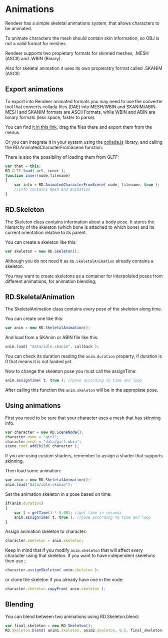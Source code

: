 # Animations

Rendeer has a simple skeletal animations system, that allows characters to be animated.

To animate characters the mesh should contain skin information, so OBJ is not a valid format for meshes.

Rendeer supports two propietary formats for skinned meshes, .MESH (ASCII) and .WBIN (Binary).

Also for skeletal animation it uses its own propieratry format called .SKANIM (ASCII)

## Export animations

To export into Rendeer animated formats you may need to use the converter tool that converts collada files (DAE) into MESH/WBIN and SKANIM/ABIN.
MESH and SKANIM formats are ASCII Formats, while WBIN and ABIN are binary formats (less space, faster to parse).

You can find [it in this link](https://tamats.com/projects/character_creator/), drag the files there and export them from the menus.

Or you can integrate it in your system using the [collada.js](https://github.com/jagenjo/collada.js) library, and calling the RD.AnimatedCharacterFromScene function.

There is also the possibility of loading them from GLTF:
```js
var that = this;
RD.GLTF.load( url, inner );
function inner(node,filename)
{
	var info = RD.AnimatedCharacterFromScene( node, filename, true );
	//info contains mesh and animation
}
```

## RD.Skeleton

The Skeleton class contains information about a body pose.
It stores the hierarchy of the skeleton (which bone is attached to which bone) and its current orientation relative to its parent.

You can create a skeleton like this:

```js
var skeleton = new RD.Skeleton();
``` 

Although you do not need it as ```RD.SkeletalAnimation``` already contains a skeleton.

You may want to create skeletons as a container for interpolated poses from different animations, for animation blending;

## RD.SkeletalAnimation

The SkeletalAnimation class contains every pose of the skeleton along time.

You can create one like this:

```js
var anim = new RD.SkeletalAnimation();
``` 

And load from a SKAnim or ABIN file like this:
```js
anim.load( "data/idle.skanim", callback );
``` 

You can check its duration reading the ```anim.duration``` property, if duration is 0 that means it is not loaded yet.

Now to change the skeleton pose you must call the assignTime:

```js
anim.assignTime( t, true ); //pose according to time and loop
``` 

After calling this function the ```anim.skeleton``` will be in the appropiate pose.

## Using animations

First  you need to be sure that your character uses a mesh that has skinning info.

```js
var character = new RD.SceneNode();
character.name = "girl";
character.mesh = "data/girl.wbin";
scene.root.addChild( character );
```

If you are using custom shaders, remember to assign a shader that supports skinning.

Then load some animation:
```js
var anim = new RD.SkeletalAnimation();
anim.load("data/idle.skanim");
```

Set the animation skeleton in a pose based on time:
```js
if(anim.duration)
{
	var t = getTime() * 0.001; //get time in seconds
	anim.assignTime( t, true ); //pose according to time and loop
}
```

Assign animation skeleton to character:
```js
character.skeleton = anim.skeleton;
```

Keep in mind that if you modify ```anim.skeleton``` that will affect every character using that skeleton.
If you want to have independent skeletons then use ;
```js
character.assignSkeleton( anim.skeleton );
```
or clone the skeleton if you already have one in the node:
```js
character.skeleton.copyFrom( anim.skeleton );
```

## Blending

You can blend between two animations using RD.Skeleton.blend:

```js
var final_skeleton = new RD.Skeleton();
RD.Skeleton.blend( anim1.skeleton, anim2.skeleton, 0.5, final_skeleton);
```




